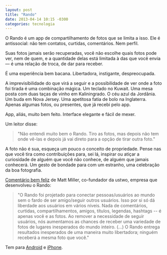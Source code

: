 ```yaml
---
layout: post
title: "Rando"
date: 2013-04-14 10:15 -0300
categories: tecnologia
---
```

O Rando é um app de compartilhamento de fotos que se limita a isso. Ele é antissocial: não tem contatos, curtidas, comentários. Nem perfil.

Suas fotos jamais serão recuperadas, você não escolhe quais fotos pode ver, nem de quem, e a quantidade delas está limitada à das que você envia — é uma relação de troca, de dar para receber.

É uma experiência bem bacana. Libertadora, instigante, despreocupada.

A imprevisibilidade do que virá a seguir e a possibilidade de ver onde a foto foi tirada é uma combinação mágica. Um teclado no Kuwait. Uma mesa posta com duas taças de vinho em Kaliningrado. O céu azul da Jordânia. Um buda em Nova Jersey. Uma apetitosa fatia de bolo na Inglaterra. Apenas algumas fotos, ou presentes, que já recebi pelo app.

App, aliás, muito bem feito. Interface elegante e fácil de mexer.

Um leitor disse:

> "Não entendi muito bem o Rando. Tiro as fotos, mas depois não tem onde vê-las e depois já vai direto para a opção de tirar outra foto."

A foto não é sua, esqueça um pouco o conceito de propriedade. Pense nas que você tira como contribuições para, sei lá, inspirar ou atiçar a curiosidade de alguém que você não conhece, de alguém que jamais conhecerá. Um gesto de bondade para com um estranho, uma celebração da boa fotografia.

[Comentário bem feliz](http://techcrunch.com/2013/03/18/rando/) de Matt Miller, co-fundador da ustwo, empresa que desenvolveu o Rando:

> "O Rando foi projetado para conectar pessoas/usuários ao mundo sem o fardo de ser amigo/seguir outros usuários. Isso por si só dá liberdade aos usuários em vários níveis. Nada de comentários, curtidas, compartilhamentos, amigos, títulos, legendas, hashtags -- é apenas você e as fotos. Ao remover a necessidade de seguir usuários, nós aumentamos as chances de receber uma variedade de fotos de lugares inesperados do mundo inteiro. (…) O Rando entrega resultados inesperados de uma maneira muito libertadora; ninguém receberá a mesma foto que você."

Tem para [Android](https://play.google.com/store/apps/details?id=com.ustwo.rando) e [iPhone](https://itunes.apple.com/gb/app/rando/id588683021?mt=8&uo=4).
